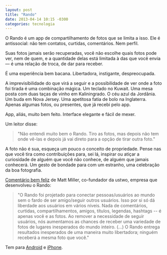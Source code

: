 ```yaml
---
layout: post
title: "Rando"
date: 2013-04-14 10:15 -0300
categories: tecnologia
---
```

O Rando é um app de compartilhamento de fotos que se limita a isso. Ele é antissocial: não tem contatos, curtidas, comentários. Nem perfil.

Suas fotos jamais serão recuperadas, você não escolhe quais fotos pode ver, nem de quem, e a quantidade delas está limitada à das que você envia — é uma relação de troca, de dar para receber.

É uma experiência bem bacana. Libertadora, instigante, despreocupada.

A imprevisibilidade do que virá a seguir e a possibilidade de ver onde a foto foi tirada é uma combinação mágica. Um teclado no Kuwait. Uma mesa posta com duas taças de vinho em Kaliningrado. O céu azul da Jordânia. Um buda em Nova Jersey. Uma apetitosa fatia de bolo na Inglaterra. Apenas algumas fotos, ou presentes, que já recebi pelo app.

App, aliás, muito bem feito. Interface elegante e fácil de mexer.

Um leitor disse:

> "Não entendi muito bem o Rando. Tiro as fotos, mas depois não tem onde vê-las e depois já vai direto para a opção de tirar outra foto."

A foto não é sua, esqueça um pouco o conceito de propriedade. Pense nas que você tira como contribuições para, sei lá, inspirar ou atiçar a curiosidade de alguém que você não conhece, de alguém que jamais conhecerá. Um gesto de bondade para com um estranho, uma celebração da boa fotografia.

[Comentário bem feliz](http://techcrunch.com/2013/03/18/rando/) de Matt Miller, co-fundador da ustwo, empresa que desenvolveu o Rando:

> "O Rando foi projetado para conectar pessoas/usuários ao mundo sem o fardo de ser amigo/seguir outros usuários. Isso por si só dá liberdade aos usuários em vários níveis. Nada de comentários, curtidas, compartilhamentos, amigos, títulos, legendas, hashtags -- é apenas você e as fotos. Ao remover a necessidade de seguir usuários, nós aumentamos as chances de receber uma variedade de fotos de lugares inesperados do mundo inteiro. (…) O Rando entrega resultados inesperados de uma maneira muito libertadora; ninguém receberá a mesma foto que você."

Tem para [Android](https://play.google.com/store/apps/details?id=com.ustwo.rando) e [iPhone](https://itunes.apple.com/gb/app/rando/id588683021?mt=8&uo=4).
